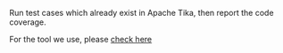 Run test cases which already exist in Apache Tika, then report the code coverage.

For the tool we use, please [check here](http://www.eclemma.org/)
